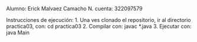 Alumno: Erick Malvaez Camacho
N. cuenta: 322097579

Instrucciones de ejecución:
    1. Una ves clonado el repositorio, ir al directorio practica03, con: cd practica03
    2. Compilar con: javac *.java
    3. Ejecutar con: java Main
